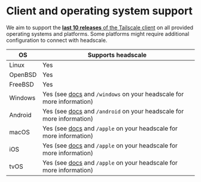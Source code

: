 # Client and operating system support

We aim to support the [**last 10 releases** of the Tailscale client](https://tailscale.com/changelog#client) on all
provided operating systems and platforms. Some platforms might require additional configuration to connect with
headscale.

| OS      | Supports headscale                                                                                    |
| ------- | ----------------------------------------------------------------------------------------------------- |
| Linux   | Yes                                                                                                   |
| OpenBSD | Yes                                                                                                   |
| FreeBSD | Yes                                                                                                   |
| Windows | Yes (see [docs](../usage/connect/windows.md) and `/windows` on your headscale for more information)   |
| Android | Yes (see [docs](../usage/connect/android.md) and `/android` on your headscale for more information)   |
| macOS   | Yes (see [docs](../usage/connect/apple.md#macos) and `/apple` on your headscale for more information) |
| iOS     | Yes (see [docs](../usage/connect/apple.md#ios) and `/apple` on your headscale for more information)   |
| tvOS    | Yes (see [docs](../usage/connect/apple.md#tvos) and `/apple` on your headscale for more information)  |

